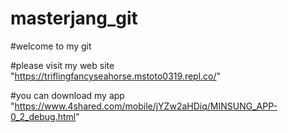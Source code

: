 # masterjang_git
#welcome to my git


#please visit my web site "https://triflingfancyseahorse.mstoto0319.repl.co/" 	


#you can download my app "https://www.4shared.com/mobile/jYZw2aHDiq/MINSUNG_APP-0_2_debug.html"

